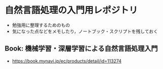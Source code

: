# 自然言語処理の入門用レポジトリ
- 勉強用に整理するためのもの
- 気になった点などをメモしたり，ノートブック・スクリプトを残しておく

## Book: 機械学習・深層学習による自然言語処理入門
- https://book.mynavi.jp/ec/products/detail/id=113274
